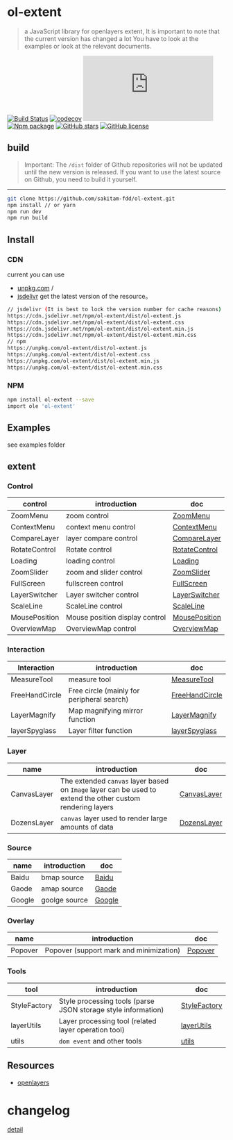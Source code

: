 # ol-extent

> a JavaScript library for openlayers extent, It is important to note that the current version has changed a lot
  You have to look at the examples or look at the relevant documents.

[![Build Status](https://travis-ci.org/sakitam-fdd/ol-extent.svg?branch=master)](https://www.travis-ci.org/sakitam-fdd/ol-extent)
[![codecov](https://codecov.io/gh/sakitam-fdd/ol-extent/branch/master/graph/badge.svg)](https://codecov.io/gh/sakitam-fdd/ol-extent)
![JS gzip size](http://img.badgesize.io/https://unpkg.com/ol-extent/dist/ol-extent.js?compression=gzip&label=gzip%20size:%20JS)
[![Npm package](https://img.shields.io/npm/v/ol-extent.svg)](https://www.npmjs.org/package/ol-extent)
[![GitHub stars](https://img.shields.io/github/stars/sakitam-fdd/ol-extent.svg)](https://github.com/sakitam-fdd/ol-extent/stargazers)
[![GitHub license](https://img.shields.io/badge/license-MIT-blue.svg)](https://raw.githubusercontent.com/sakitam-fdd/ol-extent/master/LICENSE)

## build

> Important: The `/dist` folder of Github repositories will not be updated until the new version is released.
  If you want to use the latest source on Github, you need to build it yourself.

---

```bash
git clone https://github.com/sakitam-fdd/ol-extent.git
npm install // or yarn
npm run dev
npm run build
```

## Install

### CDN

current you can use 
* [unpkg.com](https://unpkg.com/ol-extent/dist/ol-extent.js) / 
* [jsdelivr](https://cdn.jsdelivr.net/npm/ol-extent/dist/ol-extent.js) get the latest version of the resource。

```bash
// jsdelivr (It is best to lock the version number for cache reasons)
https://cdn.jsdelivr.net/npm/ol-extent/dist/ol-extent.js
https://cdn.jsdelivr.net/npm/ol-extent/dist/ol-extent.css
https://cdn.jsdelivr.net/npm/ol-extent/dist/ol-extent.min.js
https://cdn.jsdelivr.net/npm/ol-extent/dist/ol-extent.min.css
// npm
https://unpkg.com/ol-extent/dist/ol-extent.js
https://unpkg.com/ol-extent/dist/ol-extent.css
https://unpkg.com/ol-extent/dist/ol-extent.min.js
https://unpkg.com/ol-extent/dist/ol-extent.min.css
```

### NPM

```bash
npm install ol-extent --save
import ole 'ol-extent'
```

## Examples

see examples folder

## extent

### Control

| control | introduction | doc |
| --- | --- | --- |
| ZoomMenu | zoom control | [ZoomMenu]() |
| ContextMenu | context menu control | [ContextMenu]() |
| CompareLayer | layer compare control | [CompareLayer]() |
| RotateControl | Rotate control | [RotateControl]() |
| Loading | loading control | [Loading]() |
| ZoomSlider | zoom and slider control | [ZoomSlider]() |
| FullScreen | fullscreen control | [FullScreen]() |
| LayerSwitcher | Layer switcher control | [LayerSwitcher]() |
| ScaleLine | ScaleLine control | [ScaleLine]() |
| MousePosition | Mouse position display control | [MousePosition]() |
| OverviewMap | OverviewMap control | [OverviewMap]() |

### Interaction

| Interaction | introduction | doc |
| --- | --- | --- |
| MeasureTool | measure tool | [MeasureTool]() |
| FreeHandCircle | Free circle (mainly for peripheral search) | [FreeHandCircle]() |
| LayerMagnify | Map magnifying mirror function | [LayerMagnify]() |
| layerSpyglass | Layer filter function | [layerSpyglass]() |

### Layer

| name | introduction | doc |
| --- | --- | --- |
| CanvasLayer | The extended `canvas` layer based on `Image` layer can be used to extend the other custom rendering layers | [CanvasLayer]() |
| DozensLayer | `canvas` layer used to render large amounts of data | [DozensLayer]() |

### Source

| name | introduction | doc |
| --- | --- | --- |
| Baidu | bmap source | [Baidu]() |
| Gaode | amap source | [Gaode]() |
| Google | goolge source | [Google]() |

### Overlay

| name | introduction | doc |
| --- | --- | --- |
| Popover | Popover (support mark and minimization) | [Popover]() |

### Tools

| tool | introduction | doc |
| --- | --- | --- |
| StyleFactory | Style processing tools (parse JSON storage style information) | [StyleFactory]() |
| layerUtils | Layer processing tool (related layer operation tool) | [layerUtils]() |
| utils | `dom event` and other tools | [utils]() |

## Resources

* [openlayers](https://github.com/openlayers/openlayers)

# changelog

[detail](./CHANGELOG.md)
